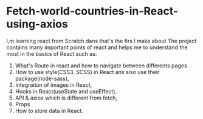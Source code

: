# Fetch-world-countries-in-React-using-axios

I,m learning react from Scratch dans that's the firs I make about
The project contains many important points of react and helps me to understand the most in the basics of React such as:

1. What's Route in react and how to navigate between differents pages
2. How to use style(CSS3, SCSS) in React ans also use their package(node-sass),
3. Integration of images in React,
4. Hooks in React(useState and useEffect), 
5. API & axios which is different from fetch,
6. Props
7. How to store data in React.
